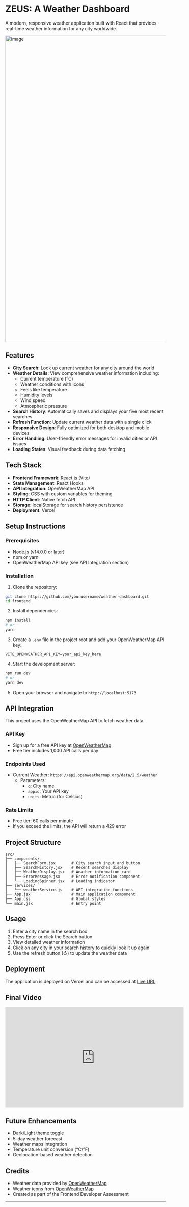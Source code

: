 # ZEUS: A Weather Dashboard

A modern, responsive weather application built with React that provides real-time weather information for any city worldwide.

<img width="960" alt="image" src="https://ik.imagekit.io/Eattendancehostel23/Screenshot%202025-04-09%20223001.png?updatedAt=1744218074815">

## Features

- **City Search**: Look up current weather for any city around the world
- **Weather Details**: View comprehensive weather information including:
  - Current temperature (°C)
  - Weather conditions with icons
  - Feels like temperature
  - Humidity levels
  - Wind speed
  - Atmospheric pressure
- **Search History**: Automatically saves and displays your five most recent searches
- **Refresh Function**: Update current weather data with a single click
- **Responsive Design**: Fully optimized for both desktop and mobile devices
- **Error Handling**: User-friendly error messages for invalid cities or API issues
- **Loading States**: Visual feedback during data fetching

## Tech Stack

- **Frontend Framework**: React.js (Vite)
- **State Management**: React Hooks
- **API Integration**: OpenWeatherMap API
- **Styling**: CSS with custom variables for theming
- **HTTP Client**: Native fetch API
- **Storage**: localStorage for search history persistence
- **Deployment**: Vercel

## Setup Instructions

### Prerequisites

- Node.js (v14.0.0 or later)
- npm or yarn
- OpenWeatherMap API key (see API Integration section)

### Installation

1. Clone the repository:

```bash
git clone https://github.com/yourusername/weather-dashboard.git
cd frontend
```

2. Install dependencies:

```bash
npm install
# or
yarn
```

3. Create a `.env` file in the project root and add your OpenWeatherMap API key:

```
VITE_OPENWEATHER_API_KEY=your_api_key_here
```

4. Start the development server:

```bash
npm run dev
# or
yarn dev
```

5. Open your browser and navigate to `http://localhost:5173`

## API Integration

This project uses the OpenWeatherMap API to fetch weather data.

### API Key

- Sign up for a free API key at [OpenWeatherMap](https://openweathermap.org/api)
- Free tier includes 1,000 API calls per day
  
### Endpoints Used

- Current Weather: `https://api.openweathermap.org/data/2.5/weather`
  - Parameters:
    - `q`: City name
    - `appid`: Your API key
    - `units`: Metric (for Celsius)

### Rate Limits

- Free tier: 60 calls per minute
- If you exceed the limits, the API will return a 429 error

## Project Structure

```
src/
├── components/
│   ├── SearchForm.jsx       # City search input and button
│   ├── SearchHistory.jsx    # Recent searches display
│   ├── WeatherDisplay.jsx   # Weather information card
│   ├── ErrorMessage.jsx     # Error notification component
│   └── LoadingSpinner.jsx   # Loading indicator
├── services/
│   └── weatherService.js    # API integration functions
├── App.jsx                  # Main application component
├── App.css                  # Global styles
└── main.jsx                 # Entry point
```

## Usage

1. Enter a city name in the search box
2. Press Enter or click the Search button
3. View detailed weather information
4. Click on any city in your search history to quickly look it up again
5. Use the refresh button (↻) to update the weather data

## Deployment

The application is deployed on Vercel and can be accessed at [Live URL](https://weather-app-one-brown-76.vercel.app/).

## Final Video
<iframe width="560" height="315" src="https://imagekit.io/player/embed/Eattendancehostel23/Screen%20Recording%202025-04-09%20222727(1).mp4?updatedAt=1744219941296&thumbnail=https%3A%2F%2Fik.imagekit.io%2FEattendancehostel23%2FScreen%2520Recording%25202025-04-09%2520222727%281%29.mp4%2Fik-thumbnail.jpg%3FupdatedAt%3D1744219941296&updatedAt=1744219941296" title="ImageKit video player" frameBorder="0" allow="accelerometer; clipboard-write; encrypted-media; gyroscope; picture-in-picture; web-share; fullscreen"> </iframe>

## Future Enhancements

- Dark/Light theme toggle
- 5-day weather forecast
- Weather maps integration
- Temperature unit conversion (°C/°F)
- Geolocation-based weather detection

## Credits

- Weather data provided by [OpenWeatherMap](https://openweathermap.org/)
- Weather icons from [OpenWeatherMap](https://openweathermap.org/weather-conditions)
- Created as part of the Frontend Developer Assessment

---
